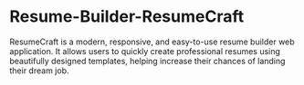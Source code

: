 # Resume-Builder-ResumeCraft
ResumeCraft is a modern, responsive, and easy-to-use resume builder web application. It allows users to quickly create professional resumes using beautifully designed templates, helping increase their chances of landing their dream job.
